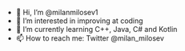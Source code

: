 - 👋 Hi, I’m @milanmilosev1
- 👀 I’m interested in improving at coding
- 🌱 I’m currently learning C++, Java, C# and Kotlin
- 📫 How to reach me: Twitter @milan_milosev
